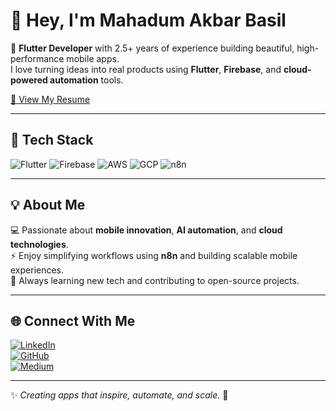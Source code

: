 # 👋 Hey, I'm Mahadum Akbar Basil  

🚀 **Flutter Developer** with 2.5+ years of experience building beautiful, high-performance mobile apps.  
I love turning ideas into real products using **Flutter**, **Firebase**, and **cloud-powered automation** tools.  

[📄 View My Resume](https://github.com/akbarbasil/akbarbasil/blob/main/basil_resume.pdf)

---

## 💙 Tech Stack

![Flutter](https://img.shields.io/badge/Flutter-02569B?style=for-the-badge&logo=flutter&logoColor=white)
![Firebase](https://img.shields.io/badge/Firebase-FFCA28?style=for-the-badge&logo=firebase&logoColor=black)
![AWS](https://img.shields.io/badge/AWS-FF9900?style=for-the-badge&logo=amazon-aws&logoColor=white)
![GCP](https://img.shields.io/badge/Google%20Cloud-4285F4?style=for-the-badge&logo=googlecloud&logoColor=white)
![n8n](https://img.shields.io/badge/n8n-EA4C89?style=for-the-badge&logo=n8n&logoColor=white)

---

## 💡 About Me

💻 Passionate about **mobile innovation**, **AI automation**, and **cloud technologies**.  
⚡ Enjoy simplifying workflows using **n8n** and building scalable mobile experiences.  
🌱 Always learning new tech and contributing to open-source projects.  

---

## 🌐 Connect With Me

[![LinkedIn](https://img.shields.io/badge/LinkedIn-Akbar%20Basil-blue?style=for-the-badge&logo=linkedin&logoColor=white)](https://www.linkedin.com/in/akbarbasil)  
[![GitHub](https://img.shields.io/badge/GitHub-akbarbasil-black?style=for-the-badge&logo=github&logoColor=white)](https://github.com/akbarbasil)  
[![Medium](https://img.shields.io/badge/Medium-akbarbasil-black?style=for-the-badge&logo=medium&logoColor=white)](https://medium.com/@akbarbasil)

---

✨ *Creating apps that inspire, automate, and scale.* 🚀
